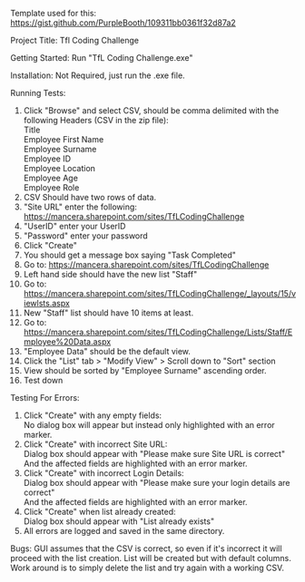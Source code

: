 Template used for this: https://gist.github.com/PurpleBooth/109311bb0361f32d87a2

Project Title:
Tfl Coding Challenge

Getting Started:
Run "TfL Coding Challenge.exe"

Installation:
Not Required, just run the .exe file.

Running Tests:
1. Click "Browse" and select CSV, should be comma delimited with the following Headers (CSV in the zip file):<br />
Title<br />
Employee First Name<br />
Employee Surname<br />
Employee ID<br />
Employee Location<br />
Employee Age<br />
Employee Role<br />
2. CSV Should have two rows of data.
3. "Site URL" enter the following: https://mancera.sharepoint.com/sites/TfLCodingChallenge
4. "UserID" enter your UserID
5. "Password" enter your password
6. Click "Create"
7. You should get a message box saying "Task Completed"
8. Go to: https://mancera.sharepoint.com/sites/TfLCodingChallenge
9. Left hand side should have the new list "Staff"
10. Go to: https://mancera.sharepoint.com/sites/TfLCodingChallenge/_layouts/15/viewlsts.aspx
11. New "Staff" list should have 10 items at least.
12. Go to: https://mancera.sharepoint.com/sites/TfLCodingChallenge/Lists/Staff/Employee%20Data.aspx
13. "Employee Data" should be the default view.
14. Click the "List" tab > "Modify View" > Scroll down to "Sort" section
15. View should be sorted by "Employee Surname" ascending order.
16. Test down

Testing For Errors:
1. Click "Create" with any empty fields:<br />
No dialog box will appear but instead only highlighted with an error marker.
2. Click "Create" with incorrect Site URL:<br />
Dialog box should appear with "Please make sure Site URL is correct"<br />
And the affected fields are highlighted with an error marker.<br />
3. Click "Create" with incorrect Login Details:<br />
Dialog box should appear with "Please make sure your login details are correct"<br />
And the affected fields are highlighted with an error marker.<br />
4. Click "Create" when list already created:<br />
Dialog box should appear with "List already exists"<br />
5. All errors are logged and saved in the same directory.<br />

Bugs:
GUI assumes that the CSV is correct, so even if it's incorrect it will proceed with the list creation.
List will be created but with default columns.
Work around is to simply delete the list and try again with a working CSV.

